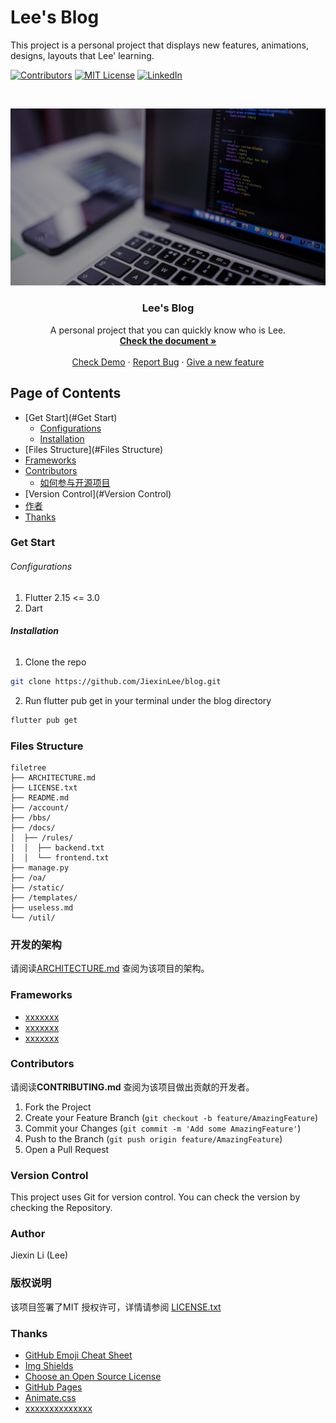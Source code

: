 

# Lee's Blog

This project is a personal project that displays new features, animations, designs, layouts that Lee' learning.

<!-- PROJECT SHIELDS -->

[![Contributors][contributors-shield]][contributors-url]
[![MIT License][license-shield]][license-url]
[![LinkedIn][linkedin-shield]][linkedin-url]

<!-- PROJECT LOGO -->
<br />

<p align="center">
  <a href="https://github.com/JiexinLee/blog">
    <img src="assets/images/home_cover.png" alt="Logo">
  </a>

  <h3 align="center">Lee's Blog</h3>
  <p align="center">
    A personal project that you can quickly know who is Lee.
    <br />
    <a href="https://github.com/JiexinLee/blog"><strong>Check the document »</strong></a>
    <br />
    <br />
    <a href="https://github.com/JiexinLee/blog">Check Demo</a>
    ·
    <a href="https://github.com/JiexinLee/blog/issues">Report Bug</a>
    ·
    <a href="https://github.com/JiexinLee/blog/issues">Give a new feature</a>
  </p>

</p>

 
## Page of Contents

- [Get Start](#Get Start)
  - [Configurations](#Configurations)
  - [Installation](#Installation)
- [Files Structure](#Files Structure)
- [Frameworks](#Frameworks)
- [Contributors](#Contributors)
  - [如何参与开源项目](#如何参与开源项目)
- [Version Control](#Version Control)
- [作者](#作者)
- [Thanks](#Thanks)

### Get Start


###### Configurations

1. Flutter 2.15 <= 3.0
2. Dart 

###### **Installation**

1. Clone the repo

```sh
git clone https://github.com/JiexinLee/blog.git
```
2. Run flutter pub get in your terminal under the blog directory

```sh
flutter pub get
```

### Files Structure

```
filetree 
├── ARCHITECTURE.md
├── LICENSE.txt
├── README.md
├── /account/
├── /bbs/
├── /docs/
│  ├── /rules/
│  │  ├── backend.txt
│  │  └── frontend.txt
├── manage.py
├── /oa/
├── /static/
├── /templates/
├── useless.md
└── /util/

```


### 开发的架构 

请阅读[ARCHITECTURE.md](https://github.com/name/xxxxxx/blob/master/ARCHITECTURE.md) 查阅为该项目的架构。



### Frameworks 

- [xxxxxxx](https://getbootstrap.com)
- [xxxxxxx](https://jquery.com)
- [xxxxxxx](https://laravel.com)

### Contributors

请阅读**CONTRIBUTING.md** 查阅为该项目做出贡献的开发者。




1. Fork the Project
2. Create your Feature Branch (`git checkout -b feature/AmazingFeature`)
3. Commit your Changes (`git commit -m 'Add some AmazingFeature'`)
4. Push to the Branch (`git push origin feature/AmazingFeature`)
5. Open a Pull Request



### Version Control

This project uses Git for version control. You can check the version by checking the Repository.

### Author

Jiexin Li (Lee)

### 版权说明

该项目签署了MIT 授权许可，详情请参阅 [LICENSE.txt](https://github.com/)

### Thanks


- [GitHub Emoji Cheat Sheet](https://www.webpagefx.com/tools/emoji-cheat-sheet)
- [Img Shields](https://shields.io)
- [Choose an Open Source License](https://choosealicense.com)
- [GitHub Pages](https://pages.github.com)
- [Animate.css](https://daneden.github.io/animate.css)
- [xxxxxxxxxxxxxx](https://connoratherton.com/loaders)

<!-- links -->
[your-project-path]:https://github.com/JiexinLee/blog
[contributors-shield]: https://img.shields.io/github/contributors/JiexinLee/blog
[contributors-url]: https://github.com/JiexinLee/blog/graphs/contributors
[forks-shield]: https://img.shields.io/github/forks/JiexinLee/blog.svg?style=flat-square
[forks-url]: https://github.com/JiexinLee/blog/network/members
[stars-shield]: https://img.shields.io/github/stars/JiexinLee/blog.svg?style=flat-square
[stars-url]: https://github.com/JiexinLee/blog/stargazers
[issues-shield]: https://img.shields.io/github/issues/JiexinLee/blog.svg?style=flat-square
[issues-url]: https://img.shields.io/github/issues/JiexinLee/blog.svg
[license-shield]: https://img.shields.io/github/license/JiexinLee/blog.svg?style=flat-square
[license-url]: https://github.com/JiexinLee/blog/blob/master/LICENSE.txt
[linkedin-shield]: https://img.shields.io/badge/-LinkedIn-black.svg?style=flat-square&logo=linkedin&colorB=555
[linkedin-url]: https://linkedin.com/in/jiexin-li-lee-55b91b171



